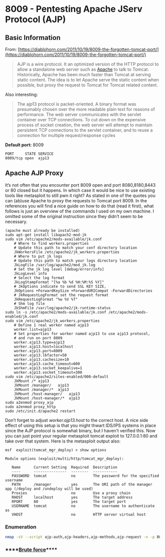 # 8009 - Pentesting Apache JServ Protocol \(AJP\)

## Basic Information

From: [https://diablohorn.com/2011/10/19/8009-the-forgotten-tomcat-port/](https://diablohorn.com/2011/10/19/8009-the-forgotten-tomcat-port/)

> AJP is a wire protocol. It an optimized version of the HTTP protocol to allow a standalone web server such as [Apache](http://httpd.apache.org/) to talk to Tomcat. Historically, Apache has been much faster than Tomcat at serving static content. The idea is to let Apache serve the static content when possible, but proxy the request to Tomcat for Tomcat related content.

Also interesting:

> The ajp13 protocol is packet-oriented. A binary format was presumably chosen over the more readable plain text for reasons of performance. The web server communicates with the servlet container over TCP connections. To cut down on the expensive process of socket creation, the web server will attempt to maintain persistent TCP connections to the servlet container, and to reuse a connection for multiple request/response cycles

**Default port:** 8009

```text
PORT     STATE SERVICE
8009/tcp open  ajp13
```

## Apache AJP Proxy

It’s not often that you encounter port 8009 open and port 8080,8180,8443 or 80 closed but it happens. In which case it would be nice to use existing tools like metasploit to still pwn it right? As stated in one of the quotes you can \(ab\)use Apache to proxy the requests to Tomcat port 8009. In the references you will find a nice guide on how to do that \(read it first\), what follows is just an overview of the commands I used on my own machine. I omitted some of the original instruction since they didn’t seem to be necessary.

```text
(apache must already be installed)
sudo apt-get install libapach2-mod-jk
sudo vim /etc/apache2/mods-available/jk.conf
    # Where to find workers.properties
    # Update this path to match your conf directory location
    JkWorkersFile /etc/apache2/jk_workers.properties
    # Where to put jk logs
    # Update this path to match your logs directory location
    JkLogFile /var/log/apache2/mod_jk.log
    # Set the jk log level [debug/error/info]
    JkLogLevel info
    # Select the log format
    JkLogStampFormat "[%a %b %d %H:%M:%S %Y]"
    # JkOptions indicate to send SSL KEY SIZE,
    JkOptions +ForwardKeySize +ForwardURICompat -ForwardDirectories
    # JkRequestLogFormat set the request format
    JkRequestLogFormat "%w %V %T"
    # Shm log file
    JkShmFile /var/log/apache2/jk-runtime-status
sudo ln -s /etc/apache2/mods-available/jk.conf /etc/apache2/mods-enabled/jk.conf
sudo vim /etc/apache2/jk_workers.properties
    # Define 1 real worker named ajp13
    worker.list=ajp13
    # Set properties for worker named ajp13 to use ajp13 protocol,
    # and run on port 8009
    worker.ajp13.type=ajp13
    worker.ajp13.host=localhost
    worker.ajp13.port=8009
    worker.ajp13.lbfactor=50
    worker.ajp13.cachesize=10
    worker.ajp13.cache_timeout=600
    worker.ajp13.socket_keepalive=1
    worker.ajp13.socket_timeout=300
sudo vim /etc/apache2/sites-enabled/000-default 
    JkMount /* ajp13
    JkMount /manager/   ajp13
    JkMount /manager/*  ajp13
    JkMount /host-manager/   ajp13
    JkMount /host-manager/*  ajp13    
sudo a2enmod proxy_ajp
sudo a2enmod proxy_http
sudo /etc/init.d/apache2 restart
```

Don’t forget to adjust _worker.ajp13.host_ to the correct host. A nice side effect of using this setup is that you might thwart IDS/IPS systems in place since the AJP protocol is somewhat binary, but I haven’t verified this. Now you can just point your regular metasploit tomcat exploit to 127.0.0.1:80 and take over that system. Here is the metasploit output also:

```text
msf  exploit(tomcat_mgr_deploy) > show options

Module options (exploit/multi/http/tomcat_mgr_deploy):

   Name      Current Setting  Required  Description
   ----      ---------------  --------  -----------
   PASSWORD  tomcat           no        The password for the specified username
   PATH      /manager         yes       The URI path of the manager app (/deploy and /undeploy will be used)
   Proxies                    no        Use a proxy chain
   RHOST     localhost        yes       The target address
   RPORT     80               yes       The target port
   USERNAME  tomcat           no        The username to authenticate as
   VHOST                      no        HTTP server virtual host
```

### Enumeration

```bash
nmap -sV --script ajp-auth,ajp-headers,ajp-methods,ajp-request -n -p 8009 <IP>
```

### \*\*\*\*[**Brute force**](../brute-force.md#ajp)\*\*\*\*

